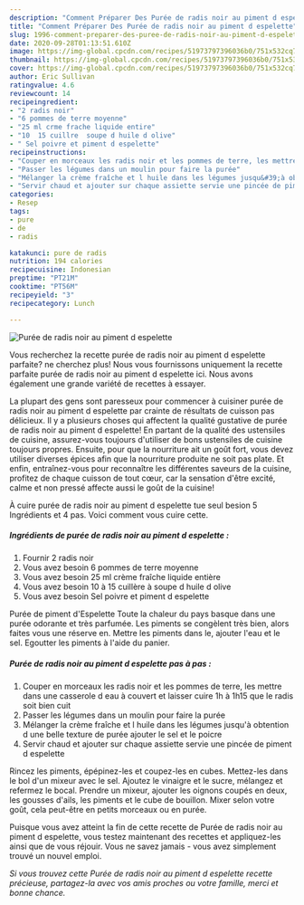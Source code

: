 ```yaml
---
description: "Comment Préparer Des Purée de radis noir au piment d espelette"
title: "Comment Préparer Des Purée de radis noir au piment d espelette"
slug: 1996-comment-preparer-des-puree-de-radis-noir-au-piment-d-espelette
date: 2020-09-28T01:13:51.610Z
image: https://img-global.cpcdn.com/recipes/51973797396036b0/751x532cq70/puree-de-radis-noir-au-piment-d-espelette-photo-principale-de-la-recette.jpg
thumbnail: https://img-global.cpcdn.com/recipes/51973797396036b0/751x532cq70/puree-de-radis-noir-au-piment-d-espelette-photo-principale-de-la-recette.jpg
cover: https://img-global.cpcdn.com/recipes/51973797396036b0/751x532cq70/puree-de-radis-noir-au-piment-d-espelette-photo-principale-de-la-recette.jpg
author: Eric Sullivan
ratingvalue: 4.6
reviewcount: 14
recipeingredient:
- "2 radis noir"
- "6 pommes de terre moyenne"
- "25 ml crme frache liquide entire"
- "10  15 cuillre  soupe d huile d olive"
- " Sel poivre et piment d espelette"
recipeinstructions:
- "Couper en morceaux les radis noir et les pommes de terre, les mettre dans une casserole d eau à couvert et laisser cuire 1h à 1h15 que le radis soit bien cuit"
- "Passer les légumes dans un moulin pour faire la purée"
- "Mélanger la crème fraîche et l huile dans les légumes jusqu&#39;à obtention d une belle texture de purée ajouter le sel et le poicre"
- "Servir chaud et ajouter sur chaque assiette servie une pincée de piment d espelette"
categories:
- Resep
tags:
- pure
- de
- radis

katakunci: pure de radis 
nutrition: 194 calories
recipecuisine: Indonesian
preptime: "PT21M"
cooktime: "PT56M"
recipeyield: "3"
recipecategory: Lunch

---
```



![Purée de radis noir au piment d espelette](https://img-global.cpcdn.com/recipes/51973797396036b0/751x532cq70/puree-de-radis-noir-au-piment-d-espelette-photo-principale-de-la-recette.jpg)

Vous recherchez la recette purée de radis noir au piment d espelette parfaite? ne cherchez plus! Nous vous fournissons uniquement la recette parfaite purée de radis noir au piment d espelette ici. Nous avons également une grande variété de recettes à essayer.

La plupart des gens sont paresseux pour commencer à cuisiner purée de radis noir au piment d espelette par crainte de résultats de cuisson pas délicieux. Il y a plusieurs choses qui affectent la qualité gustative de purée de radis noir au piment d espelette! En partant de la qualité des ustensiles de cuisine, assurez-vous toujours d'utiliser de bons ustensiles de cuisine toujours propres. Ensuite, pour que la nourriture ait un goût fort, vous devez utiliser diverses épices afin que la nourriture produite ne soit pas plate. Et enfin, entraînez-vous pour reconnaître les différentes saveurs de la cuisine, profitez de chaque cuisson de tout cœur, car la sensation d'être excité, calme et non pressé affecte aussi le goût de la cuisine!

<!--inarticleads1-->

À cuire purée de radis noir au piment d espelette tue seul besion 5 Ingrédients et 4 pas. Voici comment vous cuire cette.

##### Ingrédients de purée de radis noir au piment d espelette :

1. Fournir 2 radis noir
1. Vous avez besoin 6 pommes de terre moyenne
1. Vous avez besoin 25 ml crème fraîche liquide entière
1. Vous avez besoin 10 à 15 cuillère à soupe d huile d olive
1. Vous avez besoin  Sel poivre et piment d espelette


Purée de piment d&#39;Espelette Toute la chaleur du pays basque dans une purée odorante et très parfumée. Les piments se congèlent très bien, alors faites vous une réserve en. Mettre les piments dans le, ajouter l&#39;eau et le sel. Egoutter les piments à l&#39;aide du panier. 

<!--inarticleads2-->

##### Purée de radis noir au piment d espelette pas à pas :

1. Couper en morceaux les radis noir et les pommes de terre, les mettre dans une casserole d eau à couvert et laisser cuire 1h à 1h15 que le radis soit bien cuit
1. Passer les légumes dans un moulin pour faire la purée
1. Mélanger la crème fraîche et l huile dans les légumes jusqu&#39;à obtention d une belle texture de purée ajouter le sel et le poicre
1. Servir chaud et ajouter sur chaque assiette servie une pincée de piment d espelette


Rincez les piments, épépinez-les et coupez-les en cubes. Mettez-les dans le bol d&#39;un mixeur avec le sel. Ajoutez le vinaigre et le sucre, mélangez et refermez le bocal. Prendre un mixeur, ajouter les oignons coupés en deux, les gousses d&#39;ails, les piments et le cube de bouillon. Mixer selon votre goût, cela peut-être en petits morceaux ou en purée. 

<!--inarticleads1-->

<p>
Puisque vous avez atteint la fin de cette recette de Purée de radis noir au piment d espelette, vous testez maintenant des recettes et appliquez-les ainsi que de vous réjouir. Vous ne savez jamais - vous avez simplement trouvé un nouvel emploi.
</p>

<p>
<i>Si vous trouvez cette Purée de radis noir au piment d espelette recette précieuse, partagez-la avec vos amis proches ou votre famille, merci et bonne chance.</i>
</p>
